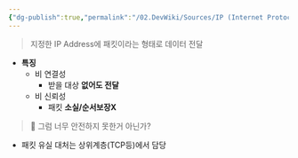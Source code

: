 ```yaml
---
{"dg-publish":true,"permalink":"/02.DevWiki/Sources/IP (Internet Protocol)/","noteIcon":""}
---
```


> 지정한 IP Address에 패킷이라는 형태로 데이터 전달

- **특징**
    - 비 연결성
        - 받을 대상 **없어도 전달**
    - 비 신뢰성
        - 패킷 **소실/순서보장X**

> 🤔 그럼 너무 안전하지 못한거 아닌가?

- 패킷 유실 대처는 상위계층(TCP등)에서 담당